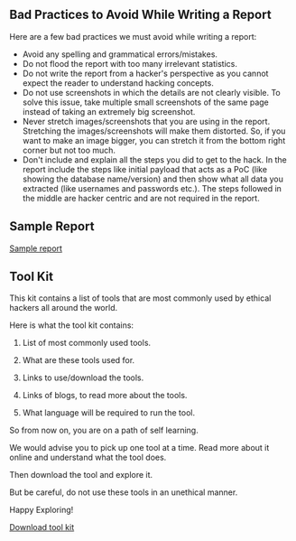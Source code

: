 ## Bad Practices to Avoid While Writing a Report

Here are a few bad practices we must avoid while writing a report:

- Avoid any spelling and grammatical errors/mistakes.
- Do not flood the report with too many irrelevant statistics.
- Do not write the report from a hacker's perspective as you cannot expect the reader to understand hacking concepts.
- Do not use screenshots in which the details are not clearly visible. To solve this issue, take multiple small screenshots of the same page instead of taking an extremely big screenshot.
- Never stretch images/screenshots that you are using in the report. Stretching the images/screenshots will make them distorted. So, if you want to make an image bigger, you can stretch it from the bottom right corner but not too much.
- Don't include and explain all the steps you did to get to the hack. In the report include the steps like initial payload that acts as a PoC (like showing the database name/version) and then show what all data you extracted (like usernames and passwords etc.). The steps followed in the middle are hacker centric and are not required in the report.


## Sample Report
<a href="./Hacking-Environment-Web-Application.pptx" download="">Sample report</a>

## Tool Kit
This kit contains a list of tools that are most commonly used by ethical hackers all around the world. 

Here is what the tool kit contains:

1. List of most commonly used tools.

2. What are these tools used for.

3. Links to use/download the tools.

4. Links of blogs, to read more about the tools. 

5. What language will be required to run the tool. 

So from now on, you are on a path of self learning. 

We would advise you to pick up one tool at a time. Read more about it online and understand what the tool does. 

Then download the tool and explore it. 

But be careful, do not use these tools in an unethical manner. 

Happy Exploring!

<a href="./Student_Tool_kit.xlsx" download="">Download tool kit</a>
